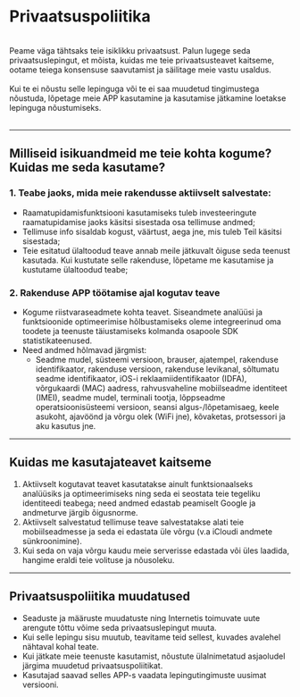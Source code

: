 # Privaatsuspoliitika
<br>
Peame väga tähtsaks teie isiklikku privaatsust. Palun lugege seda privaatsuslepingut, et mõista, kuidas me teie privaatsusteavet kaitseme, ootame teiega konsensuse saavutamist ja säilitage meie vastu usaldus.
<br><br>Kui te ei nõustu selle lepinguga või te ei saa muudetud tingimustega nõustuda, lõpetage meie APP kasutamine ja kasutamise jätkamine loetakse lepinguga nõustumiseks.
<br><br>

***

## Milliseid isikuandmeid me teie kohta kogume? Kuidas me seda kasutame?
### 1. Teabe jaoks, mida meie rakendusse aktiivselt salvestate:
   - Raamatupidamisfunktsiooni kasutamiseks tuleb investeeringute raamatupidamise jaoks käsitsi sisestada osa tellimuse andmed;
   - Tellimuse info sisaldab kogust, väärtust, aega jne, mis tuleb Teil käsitsi sisestada;
   - Teie esitatud ülaltoodud teave annab meile jätkuvalt õiguse seda teenust kasutada. Kui kustutate selle rakenduse, lõpetame me kasutamise ja kustutame ülaltoodud teabe;

### 2. Rakenduse APP töötamise ajal kogutav teave
   - Kogume riistvaraseadmete kohta teavet. Siseandmete analüüsi ja funktsioonide optimeerimise hõlbustamiseks oleme integreerinud oma toodete ja teenuste täiustamiseks kolmanda osapoole SDK statistikateenused.
   - Need andmed hõlmavad järgmist:
      - Seadme mudel, süsteemi versioon, brauser, ajatempel, rakenduse identifikaator, rakenduse versioon, rakenduse levikanal, sõltumatu seadme identifikaator, iOS-i reklaamiidentifikaator (IDFA), võrgukaardi (MAC) aadress, rahvusvaheline mobiilseadme identiteet (IMEI), seadme mudel, terminali tootja, lõppseadme operatsioonisüsteemi versioon, seansi algus-/lõpetamisaeg, keele asukoht, ajavöönd ja võrgu olek (WiFi jne), kõvaketas, protsessori ja aku kasutus jne.

***
## Kuidas me kasutajateavet kaitseme
   1. Aktiivselt kogutavat teavet kasutatakse ainult funktsionaalseks analüüsiks ja optimeerimiseks ning seda ei seostata teie tegeliku identiteedi teabega; need andmed edastab peamiselt Google ja andmeturve järgib õigusnorme.
   2. Aktiivselt salvestatud tellimuse teave salvestatakse alati teie mobiilseadmesse ja seda ei edastata üle võrgu (v.a iCloudi andmete sünkroonimine).
   3. Kui seda on vaja võrgu kaudu meie serverisse edastada või üles laadida, hangime eraldi teie volituse ja nõusoleku.
***
## Privaatsuspoliitika muudatused
   - Seaduste ja määruste muudatuste ning Internetis toimuvate uute arengute tõttu võime seda privaatsuslepingut muuta.
   - Kui selle lepingu sisu muutub, teavitame teid sellest, kuvades avalehel nähtaval kohal teate.
   - Kui jätkate meie teenuste kasutamist, nõustute ülalnimetatud asjaoludel järgima muudetud privaatsuspoliitikat.
   - Kasutajad saavad selles APP-s vaadata lepingutingimuste uusimat versiooni.
